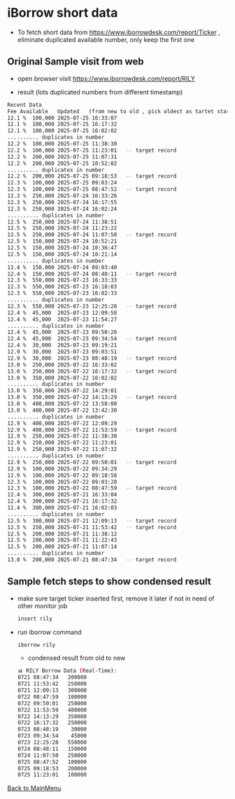 
# iBorrow short data
  * To fetch short data from https://www.iborrowdesk.com/report/Ticker , eliminate duplicated available number, only keep the first one
  
## Original Sample visit from web
  * open browser visit https://www.iborrowdesk.com/report/RILY
  - result (lots duplicated numbers from different timestamp)
~~~bash
Recent Data
Fee	Available	Updated   (from new to old , pick oldest as tartet staring record)
12.1 %	100,000	2025-07-25 16:33:07
12.1 %	100,000	2025-07-25 16:17:32
12.1 %	100,000	2025-07-25 16:02:02
.......... duplicates in number
12.2 %	100,000	2025-07-25 11:38:30
12.2 %	100,000	2025-07-25 11:23:01   -- target record
12.2 %	200,000	2025-07-25 11:07:31   
12.2 %	200,000	2025-07-25 10:52:02
.......... duplicates in number
12.2 %	200,000	2025-07-25 09:18:53   -- target record
12.3 %	100,000	2025-07-25 09:03:24
12.3 %	100,000	2025-07-25 08:47:52   -- target record
12.3 %	250,000	2025-07-24 16:33:26
12.3 %	250,000	2025-07-24 16:17:55
12.3 %	250,000	2025-07-24 16:02:24
.......... duplicates in number
12.5 %	250,000	2025-07-24 11:38:51
12.5 %	250,000	2025-07-24 11:23:22
12.5 %	250,000	2025-07-24 11:07:50   -- target record
12.5 %	150,000	2025-07-24 10:52:21
12.5 %	150,000	2025-07-24 10:36:47
12.5 %	150,000	2025-07-24 10:21:14
.......... duplicates in number
12.4 %	150,000	2025-07-24 09:03:40
12.4 %	150,000	2025-07-24 08:48:11   -- target record
12.3 %	550,000	2025-07-23 16:33:33
12.3 %	550,000	2025-07-23 16:18:03
12.3 %	550,000	2025-07-23 16:02:33
.......... duplicates in number
12.3 %	550,000	2025-07-23 12:25:28   -- target record
12.4 %	45,000	2025-07-23 12:09:58
12.4 %	45,000	2025-07-23 11:54:27
.......... duplicates in number
12.4 %	45,000	2025-07-23 09:50:26
12.4 %	45,000	2025-07-23 09:34:54   -- target record
12.4 %	30,000	2025-07-23 09:19:21
12.9 %	30,000	2025-07-23 09:03:51
12.9 %	30,000	2025-07-23 08:48:19   -- target record
13.0 %	250,000	2025-07-22 16:33:02
13.0 %	250,000	2025-07-22 16:17:32   -- target record
13.0 %	350,000	2025-07-22 16:02:02
.......... duplicates in number
13.0 %	350,000	2025-07-22 14:29:01
13.0 %	350,000	2025-07-22 14:13:29   -- target record
13.0 %	400,000	2025-07-22 13:58:00
13.0 %	400,000	2025-07-22 13:42:30
.......... duplicates in number
12.9 %	400,000	2025-07-22 12:09:29
12.9 %	400,000	2025-07-22 11:53:59   -- target record
12.9 %	250,000	2025-07-22 11:38:30
12.9 %	250,000	2025-07-22 11:23:01
12.9 %	250,000	2025-07-22 11:07:32
.......... duplicates in number
12.9 %	250,000	2025-07-22 09:50:01   -- target record
12.9 %	100,000	2025-07-22 09:34:29
12.9 %	100,000	2025-07-22 09:18:58
12.3 %	100,000	2025-07-22 09:03:28
12.3 %	100,000	2025-07-22 08:47:59   -- target record
12.4 %	300,000	2025-07-21 16:33:04
12.4 %	300,000	2025-07-21 16:17:32
12.4 %	300,000	2025-07-21 16:02:03
.......... duplicates in number
12.5 %	300,000	2025-07-21 12:09:13   -- target record
12.5 %	250,000	2025-07-21 11:53:42   -- target record
12.5 %	200,000	2025-07-21 11:38:12
12.5 %	200,000	2025-07-21 11:22:43
12.5 %	200,000	2025-07-21 11:07:14
.......... duplicates in number
13.0 %	200,000	2025-07-21 08:47:34   -- target record
~~~

## Sample fetch steps to show condensed result
  * make sure target ticker inserted first, remove it later if not in need of other monitor job
    ~~~bash
    insert rily
    ~~~
  * run iborrow command 
    ~~~bash
    iborrow rily
    ~~~
    - condensed result from old to new
    ~~~bash
    📊 RILY Borrow Data (Real-Time):
    0721 08:47:34   200000
    0721 11:53:42   250000
    0721 12:09:13   300000
    0722 08:47:59   100000
    0722 09:50:01   250000
    0722 11:53:59   400000
    0722 14:13:29   350000
    0722 16:17:32   250000
    0723 08:48:19    30000
    0723 09:34:54    45000
    0723 12:25:28   550000
    0724 08:48:11   150000
    0724 11:07:50   250000
    0725 08:47:52   100000
    0725 09:18:53   200000
    0725 11:23:01   100000
    ~~~

[Back to MainMenu](/docs/helpmain.md)